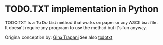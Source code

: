# TODO.TXT implementation in Python

TODO.TXT is a To Do List method that works on paper or any ASCII text file.
It doesn't require any progroam to use the method but it's fun anyway.

Original conception by: [Gina Trapani](http://ginatrapani.org)
See also [todotxt](http://todotxt.org/)
